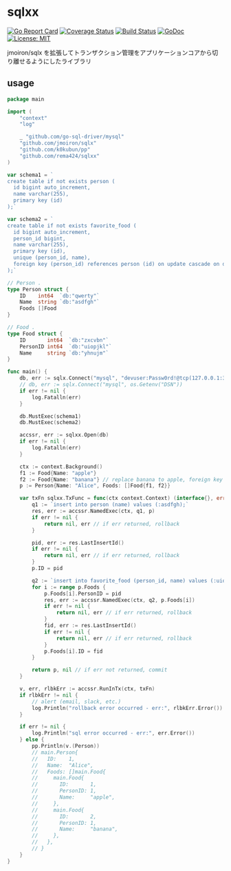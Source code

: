 # sqlxx

[![Go Report Card](https://goreportcard.com/badge/github.com/rema424/sqlxx)](https://goreportcard.com/report/github.com/rema424/sqlxx)
[![Coverage Status](https://coveralls.io/repos/github/rema424/sqlxx/badge.svg?branch=master)](https://coveralls.io/github/rema424/sqlxx?branch=master)
[![Build Status](https://travis-ci.org/rema424/sqlxx.svg?branch=master)](https://travis-ci.org/rema424/sqlxx)
[![GoDoc](https://godoc.org/github.com/rema424/sqlxx?status.svg)](https://godoc.org/github.com/rema424/sqlxx)
[![License: MIT](https://img.shields.io/badge/License-MIT-blue.svg)](https://opensource.org/licenses/MIT)

jmoiron/sqlx を拡張してトランザクション管理をアプリケーションコアから切り離せるようにしたライブラリ

## usage

```go
package main

import (
	"context"
	"log"

	_ "github.com/go-sql-driver/mysql"
	"github.com/jmoiron/sqlx"
	"github.com/k0kubun/pp"
	"github.com/rema424/sqlxx"
)

var schema1 = `
create table if not exists person (
  id bigint auto_increment,
  name varchar(255),
  primary key (id)
);`

var schema2 = `
create table if not exists favorite_food (
  id bigint auto_increment,
  person_id bigint,
  name varchar(255),
  primary key (id),
  unique (person_id, name),
  foreign key (person_id) references person (id) on update cascade on delete set null
);`

// Person .
type Person struct {
	ID    int64  `db:"qwerty"`
	Name  string `db:"asdfgh"`
	Foods []Food
}

// Food .
type Food struct {
	ID       int64  `db:"zxcvbn"`
	PersonID int64  `db:"uiopjkl"`
	Name     string `db:"yhnujm"`
}

func main() {
	db, err := sqlx.Connect("mysql", "devuser:Passw0rd!@tcp(127.0.0.1:3306)/myproject?collation=utf8mb4_bin&interpolateParams=true&parseTime=true&maxAllowedPacket=0")
	// db, err := sqlx.Connect("mysql", os.Getenv("DSN"))
	if err != nil {
		log.Fatalln(err)
	}

	db.MustExec(schema1)
	db.MustExec(schema2)

	accssr, err := sqlxx.Open(db)
	if err != nil {
		log.Fatalln(err)
	}

	ctx := context.Background()
	f1 := Food{Name: "apple"}
	f2 := Food{Name: "banana"} // replace banana to apple, foreign key constraint error happen and rollback
	p := Person{Name: "Alice", Foods: []Food{f1, f2}}

	var txFn sqlxx.TxFunc = func(ctx context.Context) (interface{}, error) {
		q1 := `insert into person (name) values (:asdfgh);`
		res, err := accssr.NamedExec(ctx, q1, p)
		if err != nil {
			return nil, err // if err returned, rollback
		}

		pid, err := res.LastInsertId()
		if err != nil {
			return nil, err // if err returned, rollback
		}
		p.ID = pid

		q2 := `insert into favorite_food (person_id, name) values (:uiopjkl, :yhnujm);`
		for i := range p.Foods {
			p.Foods[i].PersonID = pid
			res, err := accssr.NamedExec(ctx, q2, p.Foods[i])
			if err != nil {
				return nil, err // if err returned, rollback
			}
			fid, err := res.LastInsertId()
			if err != nil {
				return nil, err // if err returned, rollback
			}
			p.Foods[i].ID = fid
		}

		return p, nil // if err not returned, commit
	}

	v, err, rlbkErr := accssr.RunInTx(ctx, txFn)
	if rlbkErr != nil {
		// alert (email, slack, etc.)
		log.Println("rollback error occurred - err:", rlbkErr.Error())
	}

	if err != nil {
		log.Println("sql error occurred - err:", err.Error())
	} else {
		pp.Println(v.(Person))
		// main.Person{
		//   ID:    1,
		//   Name:  "Alice",
		//   Foods: []main.Food{
		//     main.Food{
		//       ID:       1,
		//       PersonID: 1,
		//       Name:     "apple",
		//     },
		//     main.Food{
		//       ID:       2,
		//       PersonID: 1,
		//       Name:     "banana",
		//     },
		//   },
		// }
	}
}
```
